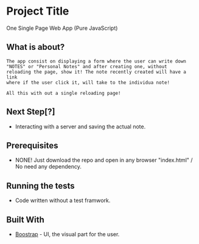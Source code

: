 # Project Title

One Single Page Web App (Pure JavaScript)

## What is about?
```
The app consist on displaying a form where the user can write down 
"NOTES" or "Personal Notes" and after creating one, without
reloading the page, show it! The note recently created will have a link
where if the user click it, will take to the individua note!

All this with out a single reloading page!
```

## Next Step[?]

* Interacting with a server and saving the actual note.

## Prerequisites

* NONE! Just download the repo and open in any browser "index.html" / No need any dependency.

## Running the tests

* Code written without a test framwork.

## Built With

* [Boostrap](https://getbootstrap.com) - UI, the visual part for the user.

